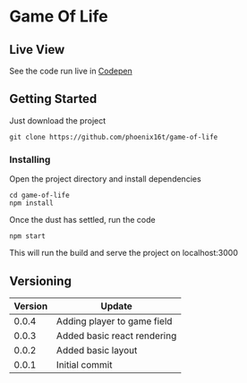 # Game Of Life

## Live View
See the code run live in [Codepen](https://codepen.io/edj/pen/xpEPJZ)

## Getting Started
Just download the project
```
git clone https://github.com/phoenix16t/game-of-life
```

### Installing
Open the project directory and install dependencies
```
cd game-of-life
npm install
```
Once the dust has settled, run the code
```
npm start
```
This will run the build and serve the project on localhost:3000

## Versioning
Version | Update
--- | --- |
0.0.4 | Adding player to game field
0.0.3 | Added basic react rendering
0.0.2 | Added basic layout
0.0.1 | Initial commit
